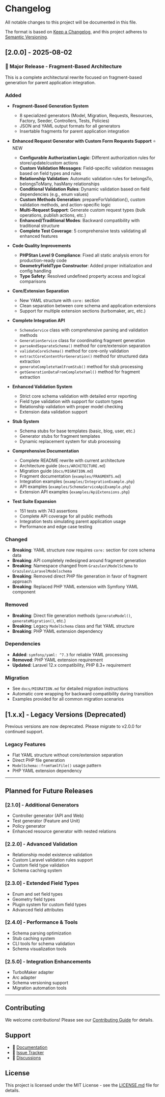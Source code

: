 # Changelog

All notable changes to this project will be documented in this file.

The format is based on [Keep a Changelog](https://keepachangelog.com/en/1.0.0/),
and this project adheres to [Semantic Versioning](https://semver.org/spec/v2.0.0.html).

## [2.0.0] - 2025-08-02

### 🚀 Major Release - Fragment-Based Architecture

This is a complete architectural rewrite focused on fragment-based generation for parent application integration.

### Added
- **Fragment-Based Generation System**
  - 8 specialized generators (Model, Migration, Requests, Resources, Factory, Seeder, Controllers, Tests, Policies)
  - JSON and YAML output formats for all generators
  - Insertable fragments for parent application integration

- **Enhanced Request Generator with Custom Form Requests Support** ⭐ NEW
  - **Configurable Authorization Logic**: Different authorization rules for store/update/custom actions
  - **Custom Validation Messages**: Field-specific validation messages based on field types and rules
  - **Relationship Validation**: Automatic validation rules for belongsTo, belongsToMany, hasMany relationships
  - **Conditional Validation Rules**: Dynamic validation based on field dependencies (e.g., enum values)
  - **Custom Methods Generation**: prepareForValidation(), custom validation methods, and action-specific logic
  - **Multi-Request Support**: Generate custom request types (bulk operations, publish actions, etc.)
  - **Enhanced/Traditional Modes**: Backward compatibility with traditional structure
  - **Complete Test Coverage**: 5 comprehensive tests validating all enhanced features

- **Code Quality Improvements**
  - **PHPStan Level 9 Compliance**: Fixed all static analysis errors for production-ready code
  - **GeometryFieldType Constructor**: Added proper initialization and config handling
  - **Type Safety**: Resolved undefined property access and logical comparisons

- **Core/Extension Separation**
  - New YAML structure with `core:` section
  - Clean separation between core schema and application extensions
  - Support for multiple extension sections (turbomaker, arc, etc.)

- **Complete Integration API**
  - `SchemaService` class with comprehensive parsing and validation methods
  - `GenerationService` class for coordinating fragment generation
  - `parseAndSeparateSchema()` method for core/extension separation
  - `validateCoreSchema()` method for core-only validation
  - `extractCoreContentForGeneration()` method for structured data extraction
  - `generateCompleteYamlFromStub()` method for stub processing
  - `getGenerationDataFromCompleteYaml()` method for fragment extraction

- **Enhanced Validation System**
  - Strict core schema validation with detailed error reporting
  - Field type validation with support for custom types
  - Relationship validation with proper model checking
  - Extension data validation support

- **Stub System**
  - Schema stubs for base templates (basic, blog, user, etc.)
  - Generator stubs for fragment templates
  - Dynamic replacement system for stub processing

- **Comprehensive Documentation**
  - Complete README rewrite with current architecture
  - Architecture guide (`docs/ARCHITECTURE.md`)
  - Migration guide (`docs/MIGRATION.md`)
  - Fragment documentation (`examples/FRAGMENTS.md`)
  - Integration examples (`examples/IntegrationExample.php`)
  - API examples (`examples/SchemaServiceApiExample.php`)
  - Extension API examples (`examples/ApiExtensions.php`)

- **Test Suite Expansion**
  - 151 tests with 743 assertions
  - Complete API coverage for all public methods
  - Integration tests simulating parent application usage
  - Performance and edge case testing

### Changed
- **Breaking**: YAML structure now requires `core:` section for core schema data
- **Breaking**: API completely redesigned around fragment generation
- **Breaking**: Namespace changed from `Grazulex\ModelSchema` to `Grazulex\LaravelModelschema`
- **Breaking**: Removed direct PHP file generation in favor of fragment approach
- **Breaking**: Replaced PHP YAML extension with Symfony YAML component

### Removed
- **Breaking**: Direct file generation methods (`generateModel()`, `generateMigration()`, etc.)
- **Breaking**: Legacy `ModelSchema` class and flat YAML structure
- **Breaking**: PHP YAML extension dependency

### Dependencies
- **Added**: `symfony/yaml: ^7.3` for reliable YAML processing
- **Removed**: PHP YAML extension requirement
- **Updated**: Laravel 12.x compatibility, PHP 8.3+ requirement

### Migration
- See `docs/MIGRATION.md` for detailed migration instructions
- Automatic core wrapping for backward compatibility during transition
- Examples provided for all common migration scenarios

## [1.x.x] - Legacy Versions (Deprecated)

Previous versions are now deprecated. Please migrate to v2.0.0 for continued support.

### Legacy Features
- Flat YAML structure without core/extension separation
- Direct PHP file generation
- `ModelSchema::fromYamlFile()` usage pattern
- PHP YAML extension dependency

---

## Planned for Future Releases

### [2.1.0] - Additional Generators
- Controller generator (API and Web)
- Test generator (Feature and Unit)
- Policy generator
- Enhanced resource generator with nested relations

### [2.2.0] - Advanced Validation
- Relationship model existence validation
- Custom Laravel validation rules support
- Custom field type validation
- Schema caching system

### [2.3.0] - Extended Field Types
- Enum and set field types
- Geometry field types
- Plugin system for custom field types
- Advanced field attributes

### [2.4.0] - Performance & Tools
- Schema parsing optimization
- Stub caching system
- CLI tools for schema validation
- Schema visualization tools

### [2.5.0] - Integration Enhancements
- TurboMaker adapter
- Arc adapter
- Schema versioning support
- Migration automation tools

---

## Contributing

We welcome contributions! Please see our [Contributing Guide](CONTRIBUTING.md) for details.

## Support

- 📖 [Documentation](https://github.com/Grazulex/laravel-modelschema/wiki)
- 🐛 [Issue Tracker](https://github.com/Grazulex/laravel-modelschema/issues)
- 💬 [Discussions](https://github.com/Grazulex/laravel-modelschema/discussions)

## License

This project is licensed under the MIT License - see the [LICENSE.md](LICENSE.md) file for details.
